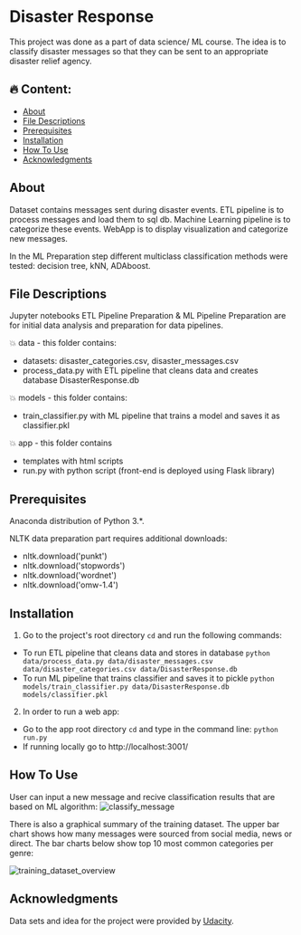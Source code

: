# Disaster Response
This project was done as a part of data science/ ML course. The idea is to classify disaster messages so that they can be sent to an appropriate disaster relief agency.    

## 🔥 Content:

- [About](#about)
- [File Descriptions](#file-descriptions)
- [Prerequisites](#prerequisites)
- [Installation](#installation)
- [How To Use](#how-to-use)
- [Acknowledgments](#acknowledgments)

## About
Dataset contains messages sent during disaster events. ETL pipeline is to process messages and load them to sql db. Machine Learning pipeline is to categorize these events. WebApp is to display visualization and categorize new messages.

In the ML Preparation step different multiclass classification methods were tested: decision tree, kNN, ADAboost.

## File Descriptions
Jupyter notebooks ETL Pipeline Preparation & ML Pipeline Preparation are for initial data analysis and preparation for data pipelines.

💥 data -  this folder contains:
+ datasets: disaster_categories.csv, disaster_messages.csv
+ process_data.py with ETL pipeline that cleans data and creates database DisasterResponse.db

💥 models - this folder contains:
+ train_classifier.py with ML pipeline that trains a model and saves it as classifier.pkl

💥 app - this folder contains
+ templates with html scripts
+ run.py with python script (front-end is deployed using Flask library)

## Prerequisites
Anaconda distribution of Python 3.*.

NLTK data preparation part requires additional downloads:
- nltk.download('punkt')
- nltk.download('stopwords')
- nltk.download('wordnet')
- nltk.download('omw-1.4')

## Installation
1. Go to the project's root directory `cd` and run the following commands:
- To run ETL pipeline that cleans data and stores in database
        `python data/process_data.py data/disaster_messages.csv data/disaster_categories.csv data/DisasterResponse.db`
- To run ML pipeline that trains classifier and saves it to pickle
        `python models/train_classifier.py data/DisasterResponse.db models/classifier.pkl`

2. In order to run a web app: 
- Go to the app root directory `cd` and type in the command line: `python run.py`
- If running locally go to http://localhost:3001/

## How To Use
User can input a new message and recive classification results that are based on ML algorithm: 
![classify_message](https://user-images.githubusercontent.com/73932649/212842225-b893607c-1ea5-4d79-bc7e-cb5ce8ca2532.png)


There is also a graphical summary of the training dataset. The upper bar chart shows how many messages were sourced from social media, news or direct. The bar charts below show top 10 most common categories per genre:

![training_dataset_overview](https://user-images.githubusercontent.com/73932649/212842269-4dea4497-3363-4729-8567-24d335c5c171.png)

## Acknowledgments
Data sets and idea for the project were provided by [Udacity](https://www.udacity.com/).
